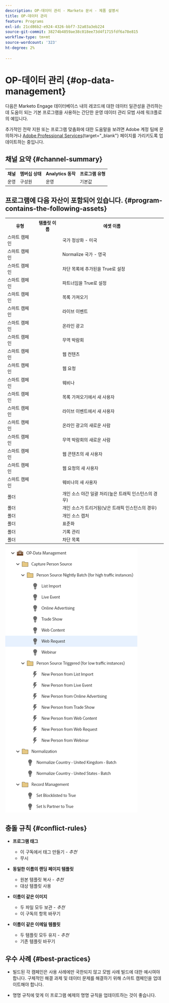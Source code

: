 ```yaml
---
description: OP-데이터 관리 - Marketo 문서 - 제품 설명서
title: OP-데이터 관리
feature: Programs
exl-id: 21cd86b2-e924-4326-bbf7-32a03a3eb224
source-git-commit: 38274b4859ae38c018ee73d4f1715fdf6a78e815
workflow-type: tm+mt
source-wordcount: '323'
ht-degree: 2%

---
```


# OP-데이터 관리 {#op-data-management}

다음은 Marketo Engage 데이터베이스 내의 레코드에 대한 데이터 일관성을 관리하는 데 도움이 되는 기본 프로그램을 사용하는 간단한 운영 데이터 관리 모범 사례 워크플로의 예입니다.

추가적인 전략 지원 또는 프로그램 맞춤화에 대한 도움말을 보려면 Adobe 계정 팀에 문의하거나 [Adobe Professional Services](https://business.adobe.com/customers/consulting-services/main.html){target="_blank"} 페이지를 가리키도록 업데이트하는 중입니다.

## 채널 요약 {#channel-summary}

<table style="table-layout:auto"> 
 <tbody> 
  <tr> 
   <th>채널</th> 
   <th>멤버십 상태</th>
   <th>Analytics 동작</th>
   <th>프로그램 유형</th>
  </tr> 
  <tr> 
   <td>운영</td> 
   <td>구성원</td>
   <td>운영</td>
   <td>기본값</td>
  </tr>
 </tbody> 
</table>

## 프로그램에 다음 자산이 포함되어 있습니다. {#program-contains-the-following-assets}

<table style="table-layout:auto"> 
 <tbody> 
  <tr> 
   <th>유형</th> 
   <th>템플릿 이름</th>
   <th>에셋 이름</th>
  </tr>
  <tr> 
   <td>스마트 캠페인</td> 
   <td> </td>
   <td>국가 정상화 - 미국</td>
  </tr>
  <tr> 
   <td>스마트 캠페인</td> 
   <td> </td>
   <td>Normalize 국가 - 영국</td>
  </tr>
  <tr> 
   <td>스마트 캠페인</td> 
   <td> </td>
   <td>차단 목록에 추가된을 True로 설정</td>
  </tr>
  <tr> 
   <td>스마트 캠페인</td> 
   <td> </td>
   <td>파트너임을 True로 설정</td>
  </tr>
  <tr> 
   <td>스마트 캠페인</td> 
   <td> </td>
   <td>목록 가져오기</td>
  </tr>
  <tr> 
   <td>스마트 캠페인</td> 
   <td> </td>
   <td>라이브 이벤트</td>
  </tr>
  <tr> 
   <td>스마트 캠페인</td> 
   <td> </td>
   <td>온라인 광고</td>
  </tr>
  <tr> 
   <td>스마트 캠페인</td> 
   <td> </td>
   <td>무역 박람회</td>
  </tr>
  <tr> 
   <td>스마트 캠페인</td> 
   <td> </td>
   <td>웹 컨텐츠</td>
  </tr>
  <tr> 
   <td>스마트 캠페인</td> 
   <td> </td>
   <td>웹 요청</td>
  </tr>
  <tr> 
   <td>스마트 캠페인</td> 
   <td> </td>
   <td>웨비나</td>
  </tr>
  <tr> 
   <td>스마트 캠페인</td> 
   <td> </td>
   <td>목록 가져오기에서 새 사용자</td>
  </tr>
  <tr> 
   <td>스마트 캠페인</td> 
   <td> </td>
   <td>라이브 이벤트에서 새 사용자</td>
  </tr>
  <tr> 
   <td>스마트 캠페인</td> 
   <td> </td>
   <td>온라인 광고의 새로운 사람</td>
  </tr>
  <tr> 
   <td>스마트 캠페인</td> 
   <td> </td>
   <td>무역 박람회의 새로운 사람</td>
  </tr>
   <tr> 
   <td>스마트 캠페인</td> 
   <td> </td>
   <td>웹 콘텐츠의 새 사용자</td>
  </tr>
   <tr> 
   <td>스마트 캠페인</td> 
   <td> </td>
   <td>웹 요청의 새 사용자</td>
  </tr>
   <tr> 
   <td>스마트 캠페인</td> 
   <td> </td>
   <td>웨비나의 새 사용자</td>
  </tr>
  <tr> 
   <td>폴더</td> 
   <td> </td>
   <td>개인 소스 야간 일괄 처리(높은 트래픽 인스턴스의 경우)</td>
  </tr>
  <tr> 
   <td>폴더</td> 
   <td> </td>
   <td>개인 소스가 트리거됨(낮은 트래픽 인스턴스의 경우)</td>
  </tr>
  <tr> 
   <td>폴더</td> 
   <td> </td>
   <td>개인 소스 캡처</td>
  </tr>
  <tr> 
   <td>폴더</td> 
   <td> </td>
   <td>표준화</td>
  </tr>
  <tr> 
   <td>폴더</td> 
   <td> </td>
   <td>기록 관리</td>
  </tr>
  <tr> 
   <td>폴더</td> 
   <td> </td>
   <td>차단 목록</td>
  </tr>
 </tbody> 
</table>

![](assets/op-data-management-1.png)

## 충돌 규칙 {#conflict-rules}

* **프로그램 태그**
   * 이 구독에서 태그 만들기 - _추천_
   * 무시

* **동일한 이름의 랜딩 페이지 템플릿**
   * 원본 템플릿 복사 - _추천_
   * 대상 템플릿 사용

* **이름이 같은 이미지**
   * 두 파일 모두 보관 - _추천_
   * 이 구독의 항목 바꾸기

* **이름이 같은 이메일 템플릿**
   * 두 템플릿 모두 유지 - _추천_
   * 기존 템플릿 바꾸기

## 우수 사례 {#best-practices}

* 빌드된 각 캠페인은 사용 사례에만 국한되지 않고 모범 사례 빌드에 대한 예시여야 합니다. 구체적인 해결 과제 및 데이터 문제를 해결하기 위해 스마트 캠페인을 업데이트해야 합니다.

* 명명 규칙에 맞게 이 프로그램 예제의 명명 규칙을 업데이트하는 것이 좋습니다.
